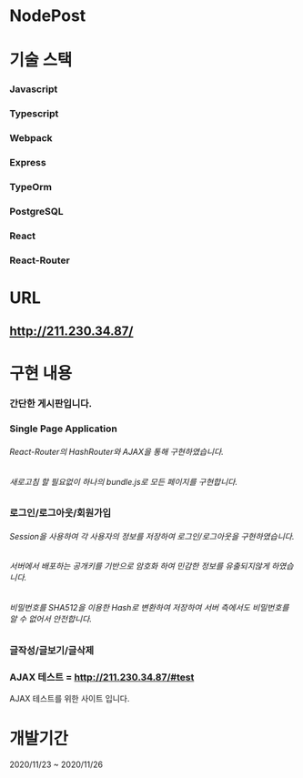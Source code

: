# NodePost


# 기술 스택

### Javascript
### Typescript
### Webpack
### Express
### TypeOrm
### PostgreSQL
### React
### React-Router


# URL
## http://211.230.34.87/



# 구현 내용
### 간단한 게시판입니다.
### Single Page Application
###### React-Router의 HashRouter와 AJAX을 통해 구현하였습니다.
###### 새로고침 할 필요없이 하나의 bundle.js로 모든 페이지를 구현합니다.
### 로그인/로그아웃/회원가입
###### Session을 사용하여 각 사용자의 정보를 저장하여 로그인/로그아웃을 구현하였습니다.
###### 서버에서 배포하는 공개키를 기반으로 암호화 하여 민감한 정보를 유출되지않게 하였습니다.
###### 비밀번호를 SHA512을 이용한 Hash로 변환하여 저장하여 서버 측에서도 비밀번호를 알 수 없어서 안전합니다.
### 글작성/글보기/글삭제
### AJAX 테스트 = http://211.230.34.87/#test
 AJAX 테스트를 위한 사이트 입니다.
# 개발기간 
  2020/11/23 ~ 2020/11/26
